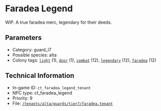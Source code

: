 # Faradea Legend

WIP. A true faradea merc, legendary for their deeds.

## Parameters

- Category: guard_l7
- Possible species: alta
- Colony tags: [`light`](https://ceterai.github.io/MyEnternia/Wiki/Tags/Light) (1), [`door`](https://ceterai.github.io/MyEnternia/Wiki/Tags/Door) (1), [`combat`](https://ceterai.github.io/MyEnternia/Wiki/Tags/Combat) (12), [`legendary`](https://ceterai.github.io/MyEnternia/Wiki/Tags/Legendary) (12), [`faradea`](https://ceterai.github.io/MyEnternia/Wiki/Tags/Faradea) (12)

## Technical Information

- In-game ID: `ct_faradea_legend_tenant`
- NPC type: ct_faradea_legend
- Priority: 9
- File: [`/tenants/alta/guards/tier7/faradea.tenant`](https://github.com/Ceterai/Enternia/blob/main/tenants/alta/guards/tier7/faradea.tenant)
